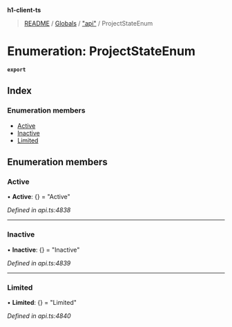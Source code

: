 **h1-client-ts**

> [README](../README.md) / [Globals](../globals.md) / ["api"](../modules/_api_.md) / ProjectStateEnum

# Enumeration: ProjectStateEnum

**`export`** 

## Index

### Enumeration members

* [Active](_api_.projectstateenum.md#active)
* [Inactive](_api_.projectstateenum.md#inactive)
* [Limited](_api_.projectstateenum.md#limited)

## Enumeration members

### Active

•  **Active**: {} = "Active"

*Defined in api.ts:4838*

___

### Inactive

•  **Inactive**: {} = "Inactive"

*Defined in api.ts:4839*

___

### Limited

•  **Limited**: {} = "Limited"

*Defined in api.ts:4840*
